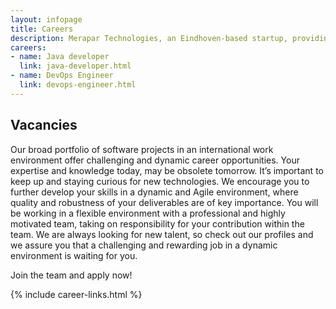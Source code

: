 ```yaml
---
layout: infopage
title: Careers
description: Merapar Technologies, an Eindhoven-based startup, providing software development services within the Telecoms, Media and Technology (TMT) sector, are looking for motivated and self-reliant software developers.
careers:
- name: Java developer
  link: java-developer.html
- name: DevOps Engineer
  link: devops-engineer.html
---
```


## Vacancies
Our broad portfolio of software projects in an international work environment offer challenging and dynamic career opportunities. Your expertise and knowledge today, may be obsolete tomorrow. It’s important to keep up and staying curious for new technologies. We encourage you to further develop your skills in a dynamic and Agile environment, where quality and robustness of your deliverables are of key importance. You will be working in a flexible environment with a professional and highly motivated team, taking on responsibility for your contribution within the team. We are always looking for new talent, so check out our profiles and we assure you that a challenging and rewarding job in a dynamic environment is waiting for you.

Join the team and apply now!

{% include career-links.html %}
